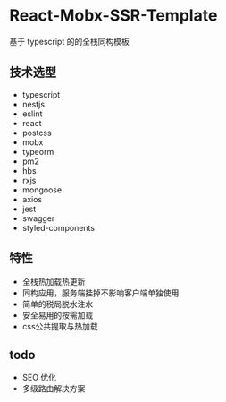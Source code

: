 # React-Mobx-SSR-Template

基于 typescript 的的全栈同构模板

## 技术选型

- typescript
- nestjs
- eslint
- react
- postcss
- mobx
- typeorm
- pm2
- hbs
- rxjs
- mongoose
- axios
- jest
- swagger
- styled-components

## 特性

- 全栈热加载热更新
- 同构应用，服务端挂掉不影响客户端单独使用
- 简单的税局脱水注水
- 安全易用的按需加载
- css公共提取与热加载

## todo

- SEO 优化
- 多级路由解决方案